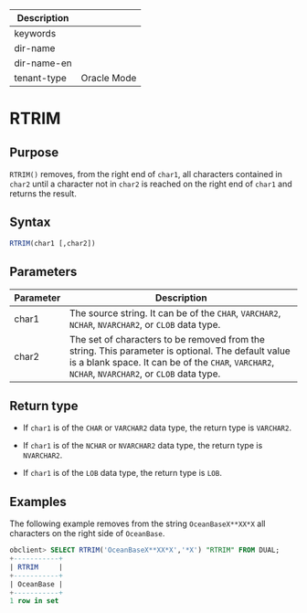 | Description   |                 |
|---------------|-----------------|
| keywords      |                 |
| dir-name      |                 |
| dir-name-en   |                 |
| tenant-type   | Oracle Mode     |

# RTRIM

## Purpose

`RTRIM()` removes, from the right end of `char1`, all characters contained in `char2` until a character not in `char2` is reached on the right end of `char1` and returns the result.

## Syntax

```sql
RTRIM(char1 [,char2])
```

## Parameters

| Parameter | Description |
|-------|--------------------------------------------------------------------------------------|
| char1 | The source string. It can be of the `CHAR`, `VARCHAR2`, `NCHAR`, `NVARCHAR2`, or `CLOB` data type.  |
| char2 | The set of characters to be removed from the string. This parameter is optional. The default value is a blank space. It can be of the `CHAR`, `VARCHAR2`, `NCHAR`, `NVARCHAR2`, or `CLOB` data type.  |

## Return type

* If `char1` is of the `CHAR` or `VARCHAR2` data type, the return type is `VARCHAR2`.

* If `char1` is of the `NCHAR` or `NVARCHAR2` data type, the return type is `NVARCHAR2`.

* If `char1` is of the `LOB` data type, the return type is `LOB`.

## Examples

The following example removes from the string `OceanBaseX**XX*X` all characters on the right side of `OceanBase`.

```sql
obclient> SELECT RTRIM('OceanBaseX**XX*X','*X') "RTRIM" FROM DUAL;
+-----------+
| RTRIM     |
+-----------+
| OceanBase |
+-----------+
1 row in set
```
